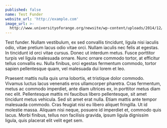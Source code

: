 ```yaml
---
published: false
name: Test Funder
website_url: 'http://example.com'
image_url: >-
  http://www.universityoforange.org/newsite/wp-content/uploads/2014/12/cropped-UofO_Website_Banner1.jpg
---
```

Test funder. Nullam vestibulum, ex sed convallis tincidunt, ligula nisi iaculis odio, vitae pretium lacus odio vitae orci. Nullam iaculis nec felis at egestas. In tincidunt id orci vitae cursus. Donec ut interdum metus. Fusce porttitor turpis vel ligula malesuada ornare. Nunc ornare commodo tortor, at efficitur tellus convallis eu. Nulla finibus, orci egestas fermentum commodo, tortor sapien pellentesque quam, vel malesuada dui lorem et leo.

Praesent mattis nulla quis urna lobortis, et tristique dolor commodo. Vivamus luctus lacus venenatis eros ullamcorper pharetra. Cras fermentum, metus ac commodo imperdiet, ante diam ultrices ex, in porttitor metus diam nec elit. Pellentesque mattis mi faucibus libero pellentesque, sit amet tincidunt metus vehicula. Sed sit amet erat nulla. Etiam mattis ante tempor malesuada commodo. Cras feugiat nisi eu libero aliquet fringilla. Ut id molestie massa. Aliquam nisi neque, posuere id imperdiet et, commodo quis lacus. Morbi finibus, tellus non facilisis gravida, ipsum ligula dignissim ligula, quis placerat elit velit eget sem.
